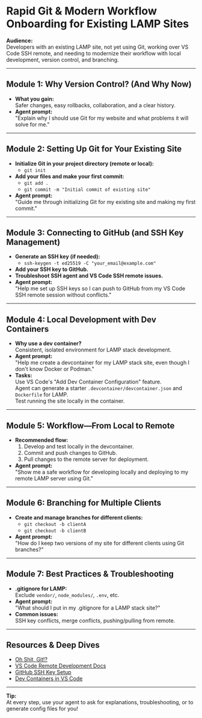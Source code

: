 # Rapid Git & Modern Workflow Onboarding for Existing LAMP Sites

**Audience:**  
Developers with an existing LAMP site, not yet using Git, working over VS Code SSH remote, and needing to modernize their workflow with local development, version control, and branching.

---

## Module 1: Why Version Control? (And Why Now)

- **What you gain:**  
  Safer changes, easy rollbacks, collaboration, and a clear history.
- **Agent prompt:**  
  "Explain why I should use Git for my website and what problems it will solve for me."

---

## Module 2: Setting Up Git for Your Existing Site

- **Initialize Git in your project directory (remote or local):**
  - `git init`
- **Add your files and make your first commit:**
  - `git add .`
  - `git commit -m "Initial commit of existing site"`
- **Agent prompt:**  
  "Guide me through initializing Git for my existing site and making my first commit."

---

## Module 3: Connecting to GitHub (and SSH Key Management)

- **Generate an SSH key (if needed):**
  - `ssh-keygen -t ed25519 -C "your_email@example.com"`
- **Add your SSH key to GitHub.**
- **Troubleshoot SSH agent and VS Code SSH remote issues.**
- **Agent prompt:**  
  "Help me set up SSH keys so I can push to GitHub from my VS Code SSH remote session without conflicts."

---

## Module 4: Local Development with Dev Containers

- **Why use a dev container?**  
  Consistent, isolated environment for LAMP stack development.
- **Agent prompt:**  
  "Help me create a devcontainer for my LAMP stack site, even though I don't know Docker or Podman."
- **Tasks:**  
  Use VS Code's "Add Dev Container Configuration" feature.  
  Agent can generate a starter `.devcontainer/devcontainer.json` and `Dockerfile` for LAMP.  
  Test running the site locally in the container.

---

## Module 5: Workflow—From Local to Remote

- **Recommended flow:**  
  1. Develop and test locally in the devcontainer.  
  2. Commit and push changes to GitHub.  
  3. Pull changes to the remote server for deployment.
- **Agent prompt:**  
  "Show me a safe workflow for developing locally and deploying to my remote LAMP server using Git."

---

## Module 6: Branching for Multiple Clients

- **Create and manage branches for different clients:**
  - `git checkout -b clientA`
  - `git checkout -b clientB`
- **Agent prompt:**  
  "How do I keep two versions of my site for different clients using Git branches?"

---

## Module 7: Best Practices & Troubleshooting

- **.gitignore for LAMP:**  
  Exclude `vendor/`, `node_modules/`, `.env`, etc.
- **Agent prompt:**  
  "What should I put in my .gitignore for a LAMP stack site?"
- **Common issues:**  
  SSH key conflicts, merge conflicts, pushing/pulling from remote.

---

## Resources & Deep Dives

- [Oh Shit, Git!?](https://ohshitgit.com/)
- [VS Code Remote Development Docs](https://code.visualstudio.com/docs/remote/ssh)
- [GitHub SSH Key Setup](https://docs.github.com/en/authentication/connecting-to-github-with-ssh)
- [Dev Containers in VS Code](https://containers.dev/)

---

**Tip:**  
At every step, use your agent to ask for explanations, troubleshooting, or to generate config files for you! 
